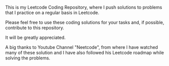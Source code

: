 This is my Leetcode Coding Repository, where I push solutions to problems that I practice on a regular basis in Leetcode.

Please feel free to use these coding solutions for your tasks and, if possible, contribute to this repository.

It will be greatly appreciated.

A big thanks to Youtube Channel "Neetcode", from where I have watched many of these solution and I have also followed his Leetcode roadmap while solving the problems.
